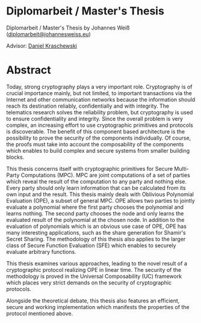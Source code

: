 Diplomarbeit / Master's Thesis
==============================

Diplomarbeit / Master's Thesis by Johannes Weiß (<diplomarbeit@johannesweiss.eu>)

Advisor: [Daniel Kraschewski](http://www.iks.kit.edu/index.php?id=kraschewski)


Abstract
========

Today, strong cryptography plays a very important role. Cryptography
is of crucial importance mainly, but not limited, to important transactions via
the Internet and other communication networks because the information should
reach its destination reliably, confidentially and with integrity. The
telematics research solves the reliability problem, but cryptography is used to
ensure confidentiality and integrity. Since the overall problem is very complex,
an increasing effort to use cryptographic primitives and protocols is
discoverable. The benefit of this component based architecture is the
possibility to prove the security of the components individually. Of course, the
proofs must take into account the composability of the components which enables
to build complex and secure systems from smaller building blocks.

This thesis concerns itself with cryptographic primitives for Secure
Multi-Party Computations (MPC). MPC are joint computations of a set of parties
which reveal the result of the computation to any party and nothing else. Every
party should only learn information that can be calculated from its own input
and the result. This thesis mainly deals with Oblivious Polynomial
Evaluation (OPE), a subset of general MPC. OPE allows two parties to jointly
evaluate a polynomial where the first party chooses the polynomial and learns
nothing. The second party chooses the node and only learns the evaluated result
of the polynomial at the chosen node. In addition to the evaluation of
polynomials which is an obvious use case of OPE, OPE has many interesting
applications, such as the share generation for Shamir's Secret Sharing.
The methodology of this thesis also applies to the larger class of
Secure Function Evaluation (SFE) which enables to securely evaluate
arbitrary functions.

This thesis examines various approaches, leading to the novel result of a
cryptographic protocol realizing OPE in linear time. The security of the
methodology is proved in the Universal Composability (UC) framework
which places very strict demands on the security of cryptographic protocols.

Alongside the theoretical debate, this thesis also features an efficient, secure
and working implementation which manifests the properties of the protocol
mentioned above.
